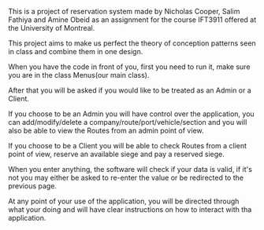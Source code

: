 This is a project of reservation system made by Nicholas Cooper, Salim Fathiya and Amine Obeid as an assignment for the course IFT3911 offered at the University of Montreal.

This project aims to make us perfect the theory of conception patterns seen in class and combine them in one design.

When you have the code in front of you, first you need to run it, make sure you are in the class Menus(our main class). 

After that you will be asked if you would like to be treated as an Admin or a Client. 

If you choose to be an Admin you will have control over the application, you can add/modify/delete a company/route/port/vehicle/section and you will also be able to view the Routes from an admin point of view.

If you choose to be a Client you will be able to check Routes from a client point of view, reserve an available siege and pay a reserved siege. 

When you enter anything, the software will check if your data is valid, if it's not you may either be asked to re-enter the value or be redirected to the previous page. 

At any point of your use of the application, you will be directed through what your doing and will have clear instructions on how to interact with tha application.
